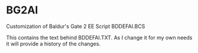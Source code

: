 # BG2AI
Customization of Baldur's Gate 2 EE Script BDDEFAI.BCS

This contains the text behind BDDEFAI.TXT.  As I change it for my own needs
it will provide a history of the changes.
